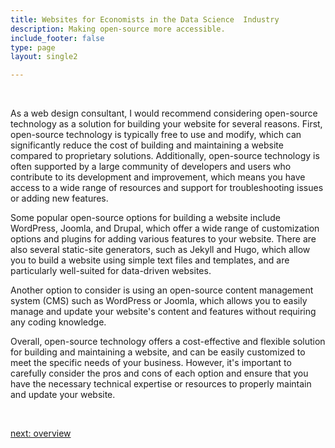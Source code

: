 ```yaml
---
title: Websites for Economists in the Data Science  Industry
description: Making open-source more accessible.
include_footer: false
type: page
layout: single2

---
```


<br>
<p>
As a web design consultant, I would recommend considering open-source technology as a solution for building your website for several reasons. First, open-source technology is typically free to use and modify, which can significantly reduce the cost of building and maintaining a website compared to proprietary solutions. Additionally, open-source technology is often supported by a large community of developers and users who contribute to its development and improvement, which means you have access to a wide range of resources and support for troubleshooting issues or adding new features.

Some popular open-source options for building a website include WordPress, Joomla, and Drupal, which offer a wide range of customization options and plugins for adding various features to your website. There are also several static-site generators, such as Jekyll and Hugo, which allow you to build a website using simple text files and templates, and are particularly well-suited for data-driven websites.

Another option to consider is using an open-source content management system (CMS) such as WordPress or Joomla, which allows you to easily manage and update your website's content and features without requiring any coding knowledge.

Overall, open-source technology offers a cost-effective and flexible solution for building and maintaining a website, and can be easily customized to meet the specific needs of your business. However, it's important to carefully consider the pros and cons of each option and ensure that you have the necessary technical expertise or resources to properly maintain and update your website.

<br>

<a href="https://workdojos.com/economists/overview">next: overview</a>
<br>
</p>
